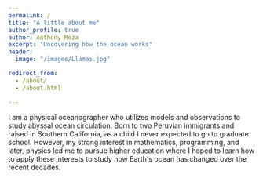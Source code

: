 ```yaml
---
permalink: /
title: "A little about me"
author_profile: true
author: Anthony Meza
excerpt: "Uncovering how the ocean works"
header:
  image: "/images/Llamas.jpg"

redirect_from: 
  - /about/
  - /about.html

---
```


I am a physical oceanographer who utilizes models and observations to study abyssal ocean circulation. Born to two Peruvian immigrants and raised in Southern California, as a child I never expected to go to graduate school. However, my strong interest in mathematics, programming, and later, physics led me to pursue higher education where I hoped to learn how to apply these interests to study how Earth's ocean has changed over the recent decades. 
